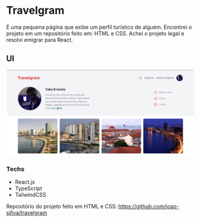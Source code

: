 # Travelgram

É uma pequena página que exibe um perfil turístico de alguém. Encontrei o projeto em um repositório feito em:
HTML e CSS. Achei o projeto legal e resolvi emigrar para React.

## UI

<div align="center">
  <img src=".github/preview.png" alt="preview" width="500">
</div>

### Techs
- React.js
- TypeScript
- TailwindCSS

Repositório do projeto feito em HTML e CSS: https://github.com/joao-sillva/travelgram
